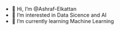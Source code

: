 - 👋 Hi, I’m @Ashraf-Elkattan
- 👀 I’m interested in Data Sicence and AI
- 🌱 I’m currently learning Machine Learning


<!---
Ashraf-Elkattan/Ashraf-Elkattan is a ✨ special ✨ repository because its `README.md` (this file) appears on your GitHub profile.
You can click the Preview link to take a look at your changes.
--->
